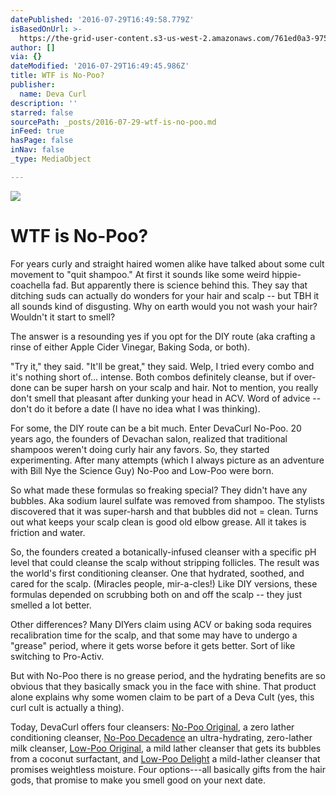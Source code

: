 ```yaml
---
datePublished: '2016-07-29T16:49:58.779Z'
isBasedOnUrl: >-
  https://the-grid-user-content.s3-us-west-2.amazonaws.com/761ed0a3-9759-417b-ab8b-23ac3ca0470d.gif
author: []
via: {}
dateModified: '2016-07-29T16:49:45.986Z'
title: WTF is No-Poo?
publisher:
  name: Deva Curl
description: ''
starred: false
sourcePath: _posts/2016-07-29-wtf-is-no-poo.md
inFeed: true
hasPage: false
inNav: false
_type: MediaObject

---
```

![](https://the-grid-user-content.s3-us-west-2.amazonaws.com/761ed0a3-9759-417b-ab8b-23ac3ca0470d.gif)

# **WTF is No-Poo?**

For years curly and straight haired women alike have talked about some cult movement to "quit shampoo." At first it sounds like some weird hippie-coachella fad. But apparently there is science behind this. They say that ditching suds can actually do wonders for your hair and scalp -- but TBH it all sounds kind of disgusting. Why on earth would you not wash your hair? Wouldn't it start to smell?

The answer is a resounding yes if you opt for the DIY route (aka crafting a rinse of either Apple Cider Vinegar, Baking Soda, or both).

"Try it," they said. "It'll be great," they said. Welp, I tried every combo and it's nothing short of... intense. Both combos definitely cleanse, but if over-done can be super harsh on your scalp and hair. Not to mention, you really don't smell that pleasant after dunking your head in ACV. Word of advice -- don't do it before a date (I have no idea what I was thinking).

For some, the DIY route can be a bit much. Enter DevaCurl No-Poo. 20 years ago, the founders of Devachan salon, realized that traditional shampoos weren't doing curly hair any favors. So, they started experimenting. After many attempts (which I always picture as an adventure with Bill Nye the Science Guy) No-Poo and Low-Poo were born.

So what made these formulas so freaking special? They didn't have any bubbles. Aka sodium laurel sulfate was removed from shampoo. The stylists discovered that it was super-harsh and that bubbles did not = clean. Turns out what keeps your scalp clean is good old elbow grease. All it takes is friction and water.

So, the founders created a botanically-infused cleanser with a specific pH level that could cleanse the scalp without stripping follicles. The result was the world's first conditioning cleanser. One that hydrated, soothed, and cared for the scalp. (Miracles people, mir-a-cles!) Like DIY versions, these formulas depended on scrubbing both on and off the scalp -- they just smelled a lot better.

Other differences? Many DIYers claim using ACV or baking soda requires recalibration time for the scalp, and that some may have to undergo a "grease" period, where it gets worse before it gets better. Sort of like switching to Pro-Activ.

But with No-Poo there is no grease period, and the hydrating benefits are so obvious that they basically smack you in the face with shine. That product alone explains why some women claim to be part of a Deva Cult (yes, this curl cult is actually a thing).

Today, DevaCurl offers four cleansers: [No-Poo Original][0], a zero lather conditioning cleanser, [No-Poo Decadence][1] an ultra-hydrating, zero-lather milk cleanser, [Low-Poo Original][2], a mild lather cleanser that gets its bubbles from a coconut surfactant, and [Low-Poo Delight][3] a mild-lather cleanser that promises weightless moisture. Four options---all basically gifts from the hair gods, that promise to make you smell good on your next date.

[0]: http://www.devacurl.com/no-poo-curl.html
[1]: http://www.devacurl.com/no-poo-decadence.html
[2]: http://www.devacurl.com/low-poo-curl.html
[3]: http://www.devacurl.com/low-poo-delight.html